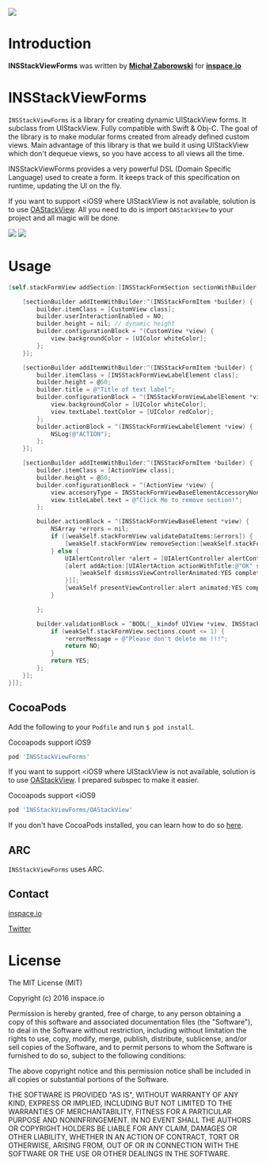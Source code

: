 [![](http://inspace.io/github-cover.jpg)](http://inspace.io)

# Introduction

**INSStackViewForms** was written by **[Michał Zaborowski](https://github.com/m1entus)** for **[inspace.io](http://inspace.io)**

# INSStackViewForms

`INSStackViewForms` is a library for creating dynamic UIStackView forms. It subclass from UIStackView. Fully compatible with Swift & Obj-C. The goal of the library is to make modular forms created from already defined custom views. Main advantage of this library is that we build it using UIStackView which don't dequeue views, so you have access to all views all the time.

INSStackViewForms provides a very powerful DSL (Domain Specific Language) used to create a form. It keeps track of this specification on runtime, updating the UI on the fly.

If you want to support <iOS9 where UIStackView is not available, solution is to use [OAStackView](https://github.com/oarrabi/OAStackView). All you need to do is import `OAStackView` to your project and all magic will be done.

[![](https://raw.github.com/inspace-io/INSStackViewForms/master/Screens/animation.gif)](https://raw.github.com/inspace-io/INSStackViewForms/master/Screens/animation.gif)
[![](https://raw.github.com/inspace-io/INSStackViewForms/master/Screens/1.png)](https://raw.github.com/inspace-io/INSStackViewForms/master/Screens/1.png)

# Usage
```objective-c
[self.stackFormView addSection:[INSStackFormSection sectionWithBuilder:^(INSStackFormSection *sectionBuilder) {

    [sectionBuilder addItemWithBuilder:^(INSStackFormItem *builder) {
        builder.itemClass = [CustomView class];
        builder.userInteractionEnabled = NO;
        builder.height = nil; // dynamic height
        builder.configurationBlock = ^(CustomView *view) {
            view.backgroundColor = [UIColor whiteColor];
        };
    }];

    [sectionBuilder addItemWithBuilder:^(INSStackFormItem *builder) {
        builder.itemClass = [INSStackFormViewLabelElement class];
        builder.height = @50;
        builder.title = @"Title of text label";
        builder.configurationBlock = ^(INSStackFormViewLabelElement *view) {
            view.backgroundColor = [UIColor whiteColor];
            view.textLabel.textColor = [UIColor redColor];
        };
        builder.actionBlock = ^(INSStackFormViewLabelElement *view) {
            NSLog(@"ACTION");
        };
    }];

    [sectionBuilder addItemWithBuilder:^(INSStackFormItem *builder) {
        builder.itemClass = [ActionView class];
        builder.height = @50;
        builder.configurationBlock = ^(ActionView *view) {
            view.accesoryType = INSStackFormViewBaseElementAccessoryNone;
            view.titleLabel.text = @"Click Me to remove section!";
        };

        builder.actionBlock = ^(INSStackFormViewBaseElement *view) {
            NSArray *errors = nil;
            if ([weakSelf.stackFormView validateDataItems:&errors]) {
                [weakSelf.stackFormView removeSection:[weakSelf.stackFormView.sections firstObject] animated:YES completion:nil];
            } else {
                UIAlertController *alert = [UIAlertController alertControllerWithTitle:@"Error" message:[errors firstObject] preferredStyle:UIAlertControllerStyleAlert];
                [alert addAction:[UIAlertAction actionWithTitle:@"OK" style:UIAlertActionStyleCancel handler:^(UIAlertAction * _Nonnull action) {
                    [weakSelf dismissViewControllerAnimated:YES completion:nil];
                }]];
                [weakSelf presentViewController:alert animated:YES completion:nil];
            }

        };

        builder.validationBlock = ^BOOL(__kindof UIView *view, INSStackFormItem *item, NSString **errorMessage) {
            if (weakSelf.stackFormView.sections.count <= 1) {
                *errorMessage = @"Please don't delete me !!!";
                return NO;
            }
            return YES;
        };
    }];
}]];
```

## CocoaPods

Add the following to your `Podfile` and run `$ pod install`.

Cocoapods support iOS9

``` ruby
pod 'INSStackViewForms'
```

If you want to support <iOS9 where UIStackView is not available, solution is to use [OAStackView](https://github.com/oarrabi/OAStackView). I prepared subspec to make it easier.

Cocoapods support <iOS9

``` ruby
pod 'INSStackViewForms/OAStackView'
```

If you don't have CocoaPods installed, you can learn how to do so [here](http://cocoapods.org).

## ARC

`INSStackViewForms` uses ARC.

## Contact

[inspace.io](http://inspace.io)

[Twitter](https://twitter.com/inspace_io)

# License

The MIT License (MIT)

Copyright (c) 2016 inspace.io

Permission is hereby granted, free of charge, to any person obtaining a copy
of this software and associated documentation files (the "Software"), to deal
in the Software without restriction, including without limitation the rights
to use, copy, modify, merge, publish, distribute, sublicense, and/or sell
copies of the Software, and to permit persons to whom the Software is
furnished to do so, subject to the following conditions:

The above copyright notice and this permission notice shall be included in all
copies or substantial portions of the Software.

THE SOFTWARE IS PROVIDED "AS IS", WITHOUT WARRANTY OF ANY KIND, EXPRESS OR
IMPLIED, INCLUDING BUT NOT LIMITED TO THE WARRANTIES OF MERCHANTABILITY,
FITNESS FOR A PARTICULAR PURPOSE AND NONINFRINGEMENT. IN NO EVENT SHALL THE
AUTHORS OR COPYRIGHT HOLDERS BE LIABLE FOR ANY CLAIM, DAMAGES OR OTHER
LIABILITY, WHETHER IN AN ACTION OF CONTRACT, TORT OR OTHERWISE, ARISING FROM,
OUT OF OR IN CONNECTION WITH THE SOFTWARE OR THE USE OR OTHER DEALINGS IN THE
SOFTWARE.
